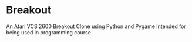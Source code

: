 # Breakout
An Atari VCS 2600 Breakout Clone using Python and Pygame
Intended for being used in programming course
